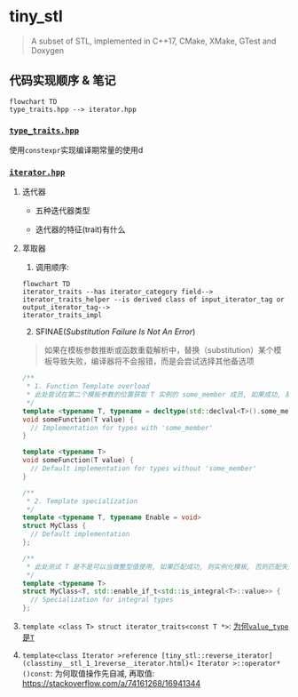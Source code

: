 # tiny_stl

> A subset of STL, implemented in C++17, CMake, XMake, GTest and Doxygen

## 代码实现顺序 & 笔记

```mermaid
flowchart TD
type_traits.hpp --> iterator.hpp
```



### [`type_traits.hpp`](./include/type_traits.hpp)

使用`constexpr`实现编译期常量的使用d

### [`iterator.hpp`](./include/iterator.hpp)

1. 迭代器

    - 五种迭代器类型

    - 迭代器的特征(trait)有什么

2. 萃取器

    1. 调用顺序:

      ```mermaid
      flowchart TD
      iterator_traits --has iterator_category field--> 
      iterator_traits_helper --is derived class of input_iterator_tag or output_iterator_tag--> 
      iterator_traits_impl
      ```

      

    2. SFINAE(*Substitution Failure Is Not An Error*)

      > 如果在模板参数推断或函数重载解析中，替换（substitution）某个模板导致失败，编译器将不会报错，而是会尝试选择其他备选项

      ```cpp
      /**
       * 1. Function Template overload
       * 此处尝试在第二个模板参数的位置获取 T 实例的 some_member 成员, 如果成功, 那么模板匹配成功, 实例化模板, 否则匹配失败
       */
      template <typename T, typename = decltype(std::declval<T>().some_member)>
      void someFunction(T value) {
        // Implementation for types with 'some_member'
      }
      
      template <typename T>
      void someFunction(T value) {
        // Default implementation for types without 'some_member'
      }
      ```

      ```cpp
      /**
       * 2. Template specialization
       */
      template <typename T, typename Enable = void>
      struct MyClass {
        // Default implementation
      };
      
      /**
       * 此处测试 T 是不是可以当做整型值使用, 如果匹配成功, 则实例化模板, 否则匹配失败
       */
      template <typename T>
      struct MyClass<T, std::enable_if_t<std::is_integral<T>::value>> {
        // Specialization for integral types
      };
      ```
3. `template <class T> struct iterator_traits<const T *>`: [为何`value_type`是`T`](https://stackoverflow.com/questions/12819405/why-is-stditerator-traitsvalue-type-non-const-even-for-a-const-iterator)
4. `template<class Iterator >reference [tiny_stl::reverse_iterator](classtiny__stl_1_1reverse__iterator.html)< Iterator >::operator*()const`: 为何取值操作先自减, 再取值: https://stackoverflow.com/a/74161268/16941344